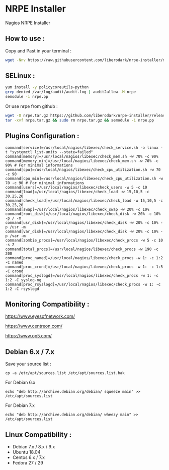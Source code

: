 # NRPE Installer
Nagios NRPE Installer

## How to use :

Copy and Past in your terminal :

```bash
wget -Nnv https://raw.githubusercontent.com/liberodark/nrpe-installer/master/install.sh && chmod +x install.sh; ./install.sh
```

## SELinux :


```bash
yum install -y policycoreutils-python
grep denied /var/log/audit/audit.log | audit2allow -M nrpe
semodule -i nrpe.pp
```

Or use nrpe from github :

```bash
wget -O nrpe.tar.gz https://github.com/liberodark/nrpe-installer/releases/download/1.0/nrpe.tar.gz
tar -xvf nrpe.tar.gz && sudo rm nrpe.tar.gz && semodule -i nrpe.pp
```

## Plugins Configuration :

```
command[service]=/usr/local/nagios/libexec/check_service.sh -o linux -t "systemctl list-units --state=failed"
command[memory]=/usr/local/nagios/libexec/check_mem.sh -w 70% -c 90%
command[memory_min]=/usr/local/nagios/libexec/check_mem.sh -w 70% -c 90% # For minimal informations
command[cpu]=/usr/local/nagios/libexec/check_cpu_utilization.sh -w 70 -c 90
command[cpu_min]=/usr/local/nagios/libexec/check_cpu_utilization.sh -w 70 -c 90 # For minimal informations
command[users]=/usr/local/nagios/libexec/check_users -w 5 -c 10
command[load]=/usr/local/nagios/libexec/check_load -w 15,10,5 -c 30,25,20
command[check_load]=/usr/local/nagios/libexec/check_load -w 15,10,5 -c 30,25,20
command[swap]=/usr/local/nagios/libexec/check_swap -w 20% -c 10%
command[root_disk]=/usr/local/nagios/libexec/check_disk -w 20% -c 10% -p / -m
command[usr_disk]=/usr/local/nagios/libexec/check_disk -w 20% -c 10% -p /usr -m
command[var_disk]=/usr/local/nagios/libexec/check_disk -w 20% -c 10% -p /var -m
command[zombie_procs]=/usr/local/nagios/libexec/check_procs -w 5 -c 10 -s Z
command[total_procs]=/usr/local/nagios/libexec/check_procs -w 190 -c 200
command[proc_named]=/usr/local/nagios/libexec/check_procs -w 1: -c 1:2 -C named
command[proc_crond]=/usr/local/nagios/libexec/check_procs -w 1: -c 1:5 -C crond
command[proc_syslogd]=/usr/local/nagios/libexec/check_procs -w 1: -c 1:2 -C syslog-ng
command[proc_rsyslogd]=/usr/local/nagios/libexec/check_procs -w 1: -c 1:2 -C rsyslogd
```

## Monitoring Compatibility :

https://www.eyesofnetwork.com/

https://www.centreon.com/

https://www.op5.com/

## Debian 6.x / 7.x

Save your source list :

```cp -a /etc/apt/sources.list /etc/apt/sources.list.bak```

For Debian 6.x

```echo "deb http://archive.debian.org/debian/ squeeze main" >> /etc/apt/sources.list```

For Debian 7.x

```echo "deb http://archive.debian.org/debian/ wheezy main" >> /etc/apt/sources.list```

## Linux Compatibility :

- Debian 7.x / 8.x / 9.x
- Ubuntu 18.04
- Centos 6.x / 7.x
- Fedora 27 / 29

